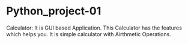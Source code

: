 # Python_project-01 
Calculator:
It is GUI based Application. This Calculator has the features which helps you. It is simple calculator with Airthmetic Operations.


